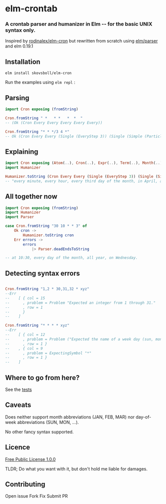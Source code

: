 elm-crontab
===

### A crontab parser and humanizer in Elm -- for the basic UNIX syntax only.

Inspired by [rodinalex/elm-cron](https://github.com/rodinalex/elm-cron) but rewritten from scratch using [elm/parser](https://github.com/elm/parser) and elm 0.19.1

## Installation

`elm install skovsboll/elm-cron`

Run the examples using `elm repl` :

## Parsing

```elm
import Cron exposing (fromString)

Cron.fromString " *   * *   *  *  "
-- (Ok (Cron Every Every Every Every Every))

Cron.fromString "* * */3 4 *"
-- Ok (Cron Every Every (Single (EveryStep 3)) (Single (Simple (Particle April))) Every)

```


## Explaining

```elm
import Cron exposing (Atom(..), Cron(..), Expr(..), Term(..), Month(..))
import Humanizer

Humanizer.toString (Cron Every Every (Single (EveryStep 3)) (Single (Simple (Particle April))) Every)
-- "every minute, every hour, every third day of the month, in April, all week."

```


## All together now

```elm
import Cron exposing (fromString)
import Humanizer
import Parser

case Cron.fromString "30 10 * * 3" of
    Ok cron ->
        Humanizer.toString cron
    Err errors ->
        errors
            |> Parser.deadEndsToString

-- at 10:30, every day of the month, all year, on Wednesday.

```

## Detecting syntax errors

```elm

Cron.fromString "1,2 * 30,31,32 * xyz"
--Err
--    [ { col = 15
--      , problem = Problem "Expected an integer from 1 through 31."
--      , row = 1
--      }
--    ]

Cron.fromString "* * * * xyz"
--Err 
--    [ { col = 12
--      , problem = Problem ("Expected the name of a week day (sun, mon, tue etc...) or a number from 0 through 6.")
--      , row = 1 }
--    , { col = 9
--      , problem = ExpectingSymbol "*"
--      , row = 1 }
--    ]

```


## Where to go from here?

See the [tests](https://github.com/skovsboll/elm-crontab/tree/main/tests)


## Caveats

Does neither support month abbreviations (JAN, FEB, MAR) nor day-of-week abbreviations (SUN, MON, ...).

No other fancy syntax supported.



## Licence 

[Free Public License 1.0.0](https://tldrlegal.com/license/free-public-license-1.0.0#summary)

TLDR; Do what you want with it, but don't hold me liable for damages.


## Contributing

Open issue
Fork
Fix
Submit PR
